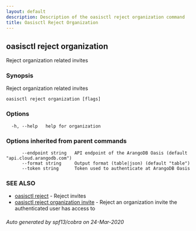 ```yaml
---
layout: default
description: Description of the oasisctl reject organization command
title: Oasisctl Reject Organization
---
```

## oasisctl reject organization

Reject organization related invites

### Synopsis

Reject organization related invites

```
oasisctl reject organization [flags]
```

### Options

```
  -h, --help   help for organization
```

### Options inherited from parent commands

```
      --endpoint string   API endpoint of the ArangoDB Oasis (default "api.cloud.arangodb.com")
      --format string     Output format (table|json) (default "table")
      --token string      Token used to authenticate at ArangoDB Oasis
```

### SEE ALSO

* [oasisctl reject](oasisctl-reject.md)	 - Reject invites
* [oasisctl reject organization invite](oasisctl-reject-organization-invite.md)	 - Reject an organization invite the authenticated user has access to

###### Auto generated by spf13/cobra on 24-Mar-2020
